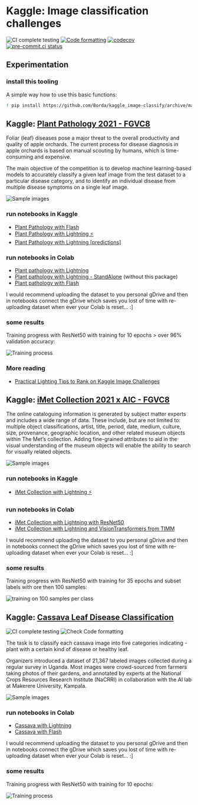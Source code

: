 # Kaggle: Image classification challenges

![CI complete testing](https://github.com/Borda/kaggle_image-classify/workflows/CI%20complete%20testing/badge.svg?branch=main&event=push)
[![Code formatting](https://github.com/Borda/kaggle_image-classify/actions/workflows/code-format.yml/badge.svg?branch=main&event=push)](https://github.com/Borda/kaggle_image-classify/actions/workflows/code-format.yml)
[![codecov](https://codecov.io/gh/Borda/kaggle_image-classify/branch/main/graph/badge.svg)](https://codecov.io/gh/Borda/kaggle_image-classify)
[![pre-commit.ci status](https://results.pre-commit.ci/badge/github/Borda/kaggle_image-classify/main.svg)](https://results.pre-commit.ci/latest/github/Borda/kaggle_image-classify/main)

## Experimentation

### install this tooling

A simple way how to use this basic functions:

```bash
! pip install https://github.com/Borda/kaggle_image-classify/archive/main.zip
```

## Kaggle: [Plant Pathology 2021 - FGVC8](https://www.kaggle.com/c/plant-pathology-2021-fgvc8)

Foliar (leaf) diseases pose a major threat to the overall productivity and quality of apple orchards.
The current process for disease diagnosis in apple orchards is based on manual scouting by humans, which is time-consuming and expensive.

The main objective of the competition is to develop machine learning-based models to accurately classify a given leaf image from the test dataset to a particular disease category, and to identify an individual disease from multiple disease symptoms on a single leaf image.

![Sample images](./assets/plants_sample-images.jpg)

### run notebooks in Kaggle

- [Plant Pathology with Flash](https://www.kaggle.com/jirkaborovec/plant-pathology-with-pytorch-lightning-flash)
- [Plant Pathology with Lightning ⚡](https://www.kaggle.com/jirkaborovec/plant-pathology-with-lightning)
- [Plant Pathology with Lightning \[predictions\]](https://www.kaggle.com/jirkaborovec/plant-pathology-with-lightning-predictions)

### run notebooks in Colab

- [Plant pathology with Lightning](https://colab.research.google.com/github/Borda/kaggle_image-classify/blob/main/notebooks/Plant-Pathology-with-Lightning.ipynb)
- [Plant pathology with Lightning - StandAlone](https://colab.research.google.com/github/Borda/kaggle_image-classify/blob/main/notebooks/Plant-Pathology-with-Lightning_standalone.ipynb) (without this package)
- [Plant pathology with Flash](https://colab.research.google.com/github/Borda/kaggle_image-classify/blob/main/notebooks/Plant-Pathology-with-Flash.ipynb)

I would recommend uploading the dataset to you personal gDrive and then in notebooks connect the gDrive which saves you lost of time with re-uploading dataset when ever your Colab is reset... :\]

### some results

Training progress with ResNet50 with training  for 10 epochs > over 96% validation accuracy:

![Training process](./assets/plants_training-metrics.png)

### More reading

- [Practical Lighting Tips to Rank on Kaggle Image Challenges](https://devblog.pytorchlightning.ai/practical-tips-to-rank-on-kaggle-image-challenges-with-lightning-242e2e533429)

## Kaggle: [iMet Collection 2021 x AIC - FGVC8](https://www.kaggle.com/c/imet-2021-fgvc8)

The online cataloguing information is generated by subject matter experts and includes a wide range of data. These include, but are not limited to: multiple object classifications, artist, title, period, date, medium, culture, size, provenance, geographic location, and other related museum objects within The Met’s collection.
Adding fine-grained attributes to aid in the visual understanding of the museum objects will enable the ability to search for visually related objects.

![Sample images](./assets/imet_sample-imgs.png)

### run notebooks in Kaggle

- [iMet Collection with Lightning ⚡](https://www.kaggle.com/jirkaborovec/imet-with-lightning)

### run notebooks in Colab

- [iMet Collection with Lightning with ResNet50](https://colab.research.google.com/github/Borda/kaggle_image-classify/blob/main/notebooks/iMet-with-Lightning.ipynb)
- [iMet Collection with Lightning and VisionTransformers from TIMM](https://colab.research.google.com/github/Borda/kaggle_image-classify/blob/main/notebooks/iMet-with-Lightning-and-ViT.ipynb)

I would recommend uploading the dataset to you personal gDrive and then in notebooks connect the gDrive which saves you lost of time with re-uploading dataset when ever your Colab is reset... :\]

### some results

Training progress with ResNet50 with training for 35 epochs and subset labels with ore then 100 samples:

![training on 100 samples per class](./assets/imet_training-cls-spl-100.png)

## Kaggle: [Cassava Leaf Disease Classification](https://www.kaggle.com/c/cassava-leaf-disease-classification/overview)

![CI complete testing](https://github.com/Borda/kaggle_cassava-leaf-disease-classification/workflows/CI%20complete%20testing/badge.svg?branch=main&event=push)
![Check Code formatting](https://github.com/Borda/kaggle_cassava-leaf-disease-classification/workflows/Check%20Code%20formatting/badge.svg?branch=main&event=push)

The task is to classify each cassava image into five categories indicating - plant with a certain kind of disease or healthy leaf.

Organizers introduced a dataset of 21,367 labeled images collected during a regular survey in Uganda. Most images were crowd-sourced from farmers taking photos of their gardens, and annotated by experts at the National Crops Resources Research Institute (NaCRRI) in collaboration with the AI lab at Makerere University, Kampala.

![Sample images](./assets/cassava_images.jpg)

### run notebooks in Colab

- [Cassava with Lightning](https://colab.research.google.com/github/Borda/kaggle_cassava-leaf-disease/blob/main/notebooks/Cassava_with_Lightning.ipynb)
- [Cassava with Flash](https://colab.research.google.com/github/Borda/kaggle_cassava-leaf-disease/blob/main/notebooks/Cassava_with_Flash.ipynb)

I would recommend uploading the dataset to you personal gDrive and then in notebooks connect the gDrive which saves you lost of time with re-uploading dataset when ever your Colab is reset... :\]

### some results

Training progress with ResNet50 with training  for 10 epochs:

![Training process](./assets/cassava_metrics.png)
